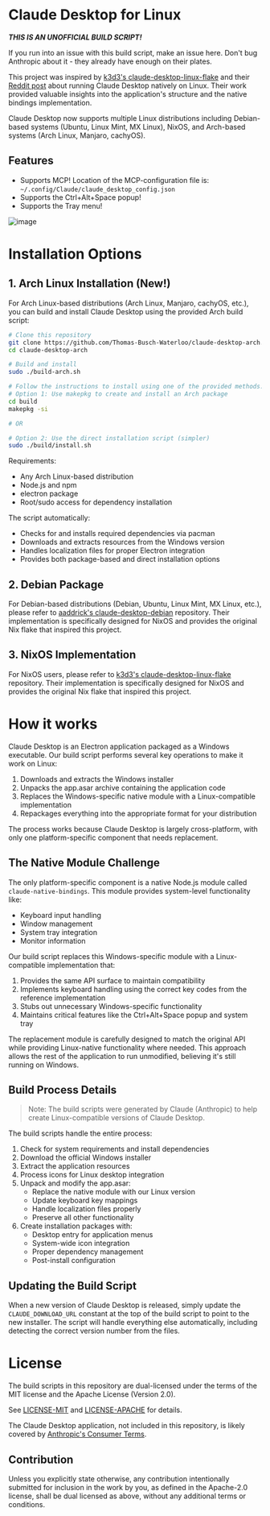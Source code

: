 # Claude Desktop for Linux

***THIS IS AN UNOFFICIAL BUILD SCRIPT!***

If you run into an issue with this build script, make an issue here. Don't bug Anthropic about it - they already have enough on their plates.

This project was inspired by [k3d3's claude-desktop-linux-flake](https://github.com/k3d3/claude-desktop-linux-flake) and their [Reddit post](https://www.reddit.com/r/ClaudeAI/comments/1hgsmpq/i_successfully_ran_claude_desktop_natively_on/) about running Claude Desktop natively on Linux. Their work provided valuable insights into the application's structure and the native bindings implementation.

Claude Desktop now supports multiple Linux distributions including Debian-based systems (Ubuntu, Linux Mint, MX Linux), NixOS, and Arch-based systems (Arch Linux, Manjaro, cachyOS).

## Features

- Supports MCP! Location of the MCP-configuration file is: `~/.config/Claude/claude_desktop_config.json`
- Supports the Ctrl+Alt+Space popup!
- Supports the Tray menu!

![image](https://github.com/user-attachments/assets/93080028-6f71-48bd-8e59-5149d148cd45)

# Installation Options

## 1. Arch Linux Installation (New!)

For Arch Linux-based distributions (Arch Linux, Manjaro, cachyOS, etc.), you can build and install Claude Desktop using the provided Arch build script:

```bash
# Clone this repository
git clone https://github.com/Thomas-Busch-Waterloo/claude-desktop-arch.git
cd claude-desktop-arch

# Build and install
sudo ./build-arch.sh

# Follow the instructions to install using one of the provided methods:
# Option 1: Use makepkg to create and install an Arch package
cd build
makepkg -si

# OR

# Option 2: Use the direct installation script (simpler)
sudo ./build/install.sh
```

Requirements:
- Any Arch Linux-based distribution
- Node.js and npm
- electron package
- Root/sudo access for dependency installation

The script automatically:
- Checks for and installs required dependencies via pacman
- Downloads and extracts resources from the Windows version
- Handles localization files for proper Electron integration
- Provides both package-based and direct installation options

## 2. Debian Package

For Debian-based distributions (Debian, Ubuntu, Linux Mint, MX Linux, etc.), please refer to [aaddrick's claude-desktop-debian](https://github.com/k3d3/claude-desktop-linux-flake) repository. Their implementation is specifically designed for NixOS and provides the original Nix flake that inspired this project.

## 3. NixOS Implementation

For NixOS users, please refer to [k3d3's claude-desktop-linux-flake](https://github.com/aaddrick/claude-desktop-debian/tree/main) repository. Their implementation is specifically designed for NixOS and provides the original Nix flake that inspired this project.

# How it works

Claude Desktop is an Electron application packaged as a Windows executable. Our build script performs several key operations to make it work on Linux:

1. Downloads and extracts the Windows installer
2. Unpacks the app.asar archive containing the application code
3. Replaces the Windows-specific native module with a Linux-compatible implementation
4. Repackages everything into the appropriate format for your distribution

The process works because Claude Desktop is largely cross-platform, with only one platform-specific component that needs replacement.

## The Native Module Challenge

The only platform-specific component is a native Node.js module called `claude-native-bindings`. This module provides system-level functionality like:

- Keyboard input handling
- Window management
- System tray integration
- Monitor information

Our build script replaces this Windows-specific module with a Linux-compatible implementation that:

1. Provides the same API surface to maintain compatibility
2. Implements keyboard handling using the correct key codes from the reference implementation
3. Stubs out unnecessary Windows-specific functionality
4. Maintains critical features like the Ctrl+Alt+Space popup and system tray

The replacement module is carefully designed to match the original API while providing Linux-native functionality where needed. This approach allows the rest of the application to run unmodified, believing it's still running on Windows.

## Build Process Details

> Note: The build scripts were generated by Claude (Anthropic) to help create Linux-compatible versions of Claude Desktop.

The build scripts handle the entire process:

1. Check for system requirements and install dependencies
2. Download the official Windows installer
3. Extract the application resources
4. Process icons for Linux desktop integration
5. Unpack and modify the app.asar:
   - Replace the native module with our Linux version
   - Update keyboard key mappings
   - Handle localization files properly
   - Preserve all other functionality
6. Create installation packages with:
   - Desktop entry for application menus
   - System-wide icon integration
   - Proper dependency management
   - Post-install configuration

## Updating the Build Script

When a new version of Claude Desktop is released, simply update the `CLAUDE_DOWNLOAD_URL` constant at the top of the build script to point to the new installer. The script will handle everything else automatically, including detecting the correct version number from the files.

# License

The build scripts in this repository are dual-licensed under the terms of the MIT license and the Apache License (Version 2.0).

See [LICENSE-MIT](LICENSE-MIT) and [LICENSE-APACHE](LICENSE-APACHE) for details.

The Claude Desktop application, not included in this repository, is likely covered by [Anthropic's Consumer Terms](https://www.anthropic.com/legal/consumer-terms).

## Contribution

Unless you explicitly state otherwise, any contribution intentionally submitted
for inclusion in the work by you, as defined in the Apache-2.0 license, shall be dual licensed as above, without any additional terms or conditions.
